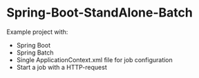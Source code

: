 # Spring-Boot-StandAlone-Batch

Example project with:
* Spring Boot
* Spring Batch
* Single ApplicationContext.xml file for job configuration
* Start a job with a HTTP-request
